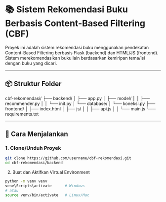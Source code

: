 # 📚 Sistem Rekomendasi Buku Berbasis Content-Based Filtering (CBF)

Proyek ini adalah sistem rekomendasi buku menggunakan pendekatan Content-Based Filtering berbasis Flask (backend) dan HTML/JS (frontend). Sistem merekomendasikan buku lain berdasarkan kemiripan tema/isi dengan buku yang dicari.

---

## 📦 Struktur Folder
cbf-rekomendasi/
├── backend/
│ ├── app.py
│ ├── model/
│ │ ├── recommender.py
│ │ └── init.py
│ └── database/
│ └── koneksi.py
├── frontend/
│ ├── index.html
│ ├── js/
│ │ ├── api.js
│ │ └── main.js
└── requirements.txt

---

## 🚀 Cara Menjalankan

### 1. Clone/Unduh Proyek
```bash
git clone https://github.com/username/cbf-rekomendasi.git
cd cbf-rekomendasi/backend
```

2. Buat dan Aktifkan Virtual Environment
```bash
python -m venv venv
venv\Scripts\activate      # Windows
# atau
source venv/bin/activate   # Linux/Mac
```



